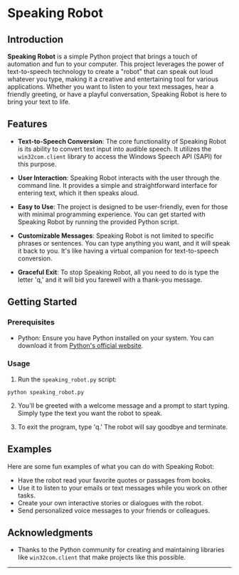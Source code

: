 # Speaking Robot

## Introduction

**Speaking Robot** is a simple Python project that brings a touch of automation and fun to your computer. This project leverages the power of text-to-speech technology to create a "robot" that can speak out loud whatever you type, making it a creative and entertaining tool for various applications. Whether you want to listen to your text messages, hear a friendly greeting, or have a playful conversation, Speaking Robot is here to bring your text to life.

## Features

- **Text-to-Speech Conversion**: The core functionality of Speaking Robot is its ability to convert text input into audible speech. It utilizes the `win32com.client` library to access the Windows Speech API (SAPI) for this purpose.

- **User Interaction**: Speaking Robot interacts with the user through the command line. It provides a simple and straightforward interface for entering text, which it then speaks aloud.

- **Easy to Use**: The project is designed to be user-friendly, even for those with minimal programming experience. You can get started with Speaking Robot by running the provided Python script.

- **Customizable Messages**: Speaking Robot is not limited to specific phrases or sentences. You can type anything you want, and it will speak it back to you. It's like having a virtual companion for text-to-speech conversion.

- **Graceful Exit**: To stop Speaking Robot, all you need to do is type the letter 'q,' and it will bid you farewell with a thank-you message.

## Getting Started

### Prerequisites

- Python: Ensure you have Python installed on your system. You can download it from [Python's official website](https://www.python.org/downloads/).

### Usage

1. Run the `speaking_robot.py` script:

```shell
python speaking_robot.py
```

2. You'll be greeted with a welcome message and a prompt to start typing. Simply type the text you want the robot to speak.

3. To exit the program, type 'q.' The robot will say goodbye and terminate.

## Examples

Here are some fun examples of what you can do with Speaking Robot:

- Have the robot read your favorite quotes or passages from books.
- Use it to listen to your emails or text messages while you work on other tasks.
- Create your own interactive stories or dialogues with the robot.
- Send personalized voice messages to your friends or colleagues.

## Acknowledgments

- Thanks to the Python community for creating and maintaining libraries like `win32com.client` that make projects like this possible.

-----------
